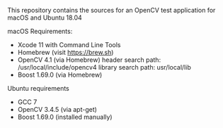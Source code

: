 This repository contains the sources for an OpenCV test application for macOS and Ubuntu 18.04

macOS Requirements:
* Xcode 11 with Command Line Tools
* Homebrew (visit https://brew.sh)
* OpenCV 4.1 (via Homebrew)
    header search path: /usr/local/include/opencv4
    library search path: usr/local/lib
* Boost 1.69.0 (via Homebrew)


Ubuntu requirements
* GCC 7
* OpenCV 3.4.5 (via apt-get)
* Boost 1.69.0 (installed manually)
